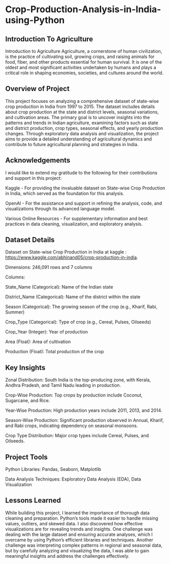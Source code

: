 

# Crop-Production-Analysis-in-India-using-Python


## Introduction To Agriculture

Introduction to Agriculture
Agriculture, a cornerstone of human civilization, is the practice of cultivating soil, growing crops, and raising animals for food, fiber, and other products essential for human survival. It is one of the oldest and most significant activities undertaken by humans and plays a critical role in shaping economies, societies, and cultures around the world.

## Overview of Project

This project focuses on analyzing a comprehensive dataset of state-wise crop production in India from 1997 to 2015. The dataset includes details about crop production at the state and district levels, seasonal variations, and cultivation areas. The primary goal is to uncover insights into the patterns and trends in Indian agriculture, examining factors such as state and district production, crop types, seasonal effects, and yearly production changes. Through exploratory data analysis and visualization, the project aims to provide a detailed understanding of agricultural dynamics and contribute to future agricultural planning and strategies in India.

## Acknowledgements
I would like to extend my gratitude to the following for their contributions and support in this project:

Kaggle - For providing the invaluable dataset on State-wise Crop Production in India, which served as the foundation for this analysis.

OpenAI - For the assistance and support in refining the analysis, code, and visualizations through its advanced language model.

Various Online Resources - For supplementary information and best practices in data cleaning, visualization, and exploratory analysis.


## Dataset Details

Dataset on State-wise Crop Production in India at kaggle :               https://www.kaggle.com/abhinand05/crop-production-in-india.

Dimensions: 246,091 rows and 7 columns

Columns:

State_Name (Categorical): Name of the Indian state

District_Name (Categorical): Name of the district within the state

Season (Categorical): The growing season of the crop (e.g., Kharif, Rabi, Summer)

Crop_Type (Categorical): Type of crop (e.g., Cereal, Pulses, Oilseeds)

Crop_Year (Integer): Year of production

Area (Float): Area of cultivation

Production (Float): Total production of the crop

## Key Insights


Zonal Distribution: South India is the top-producing zone, with Kerala, Andhra Pradesh, and Tamil Nadu leading in production.

Crop-Wise Production: Top crops by production include Coconut, Sugarcane, and Rice.

Year-Wise Production: High production years include 2011, 2013, and 2014.

Season-Wise Production: Significant production observed in Annual, Kharif, and Rabi crops, indicating dependency on seasonal monsoons.

Crop Type Distribution: Major crop types include Cereal, Pulses, and Oilseeds.

## Project Tools

Python Libraries: Pandas, Seaborn, Matplotlib

Data Analysis Techniques: Exploratory Data Analysis (EDA), Data Visualization

## Lessons Learned


While building this project, I learned the importance of thorough data cleaning and preparation. Python’s tools made it easier to handle missing values, outliers, and skewed data. I also discovered how effective visualizations are for revealing trends and insights. One challenge was dealing with the large dataset and ensuring accurate analyses, which I overcame by using Python’s efficient libraries and techniques. Another challenge was interpreting complex patterns in regional and seasonal data, but by carefully analyzing and visualizing the data, I was able to gain meaningful insights and address the challenges effectively.

